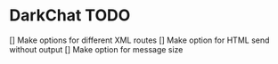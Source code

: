 # DarkChat TODO

[] Make options for different XML routes
[] Make option for HTML send without output
[] Make option for message size
